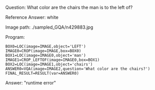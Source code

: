 Question: What color are the chairs the man is to the left of?

Reference Answer: white

Image path: ./sampled_GQA/n429883.jpg

Program:

```
BOX0=LOC(image=IMAGE,object='LEFT')
IMAGE0=CROP(image=IMAGE,box=BOX0)
BOX1=LOC(image=IMAGE0,object='man')
IMAGE1=CROP_LEFTOF(image=IMAGE0,box=BOX1)
BOX2=LOC(image=IMAGE1,object='chairs')
ANSWER0=VQA(image=IMAGE2,question='What color are the chairs?')
FINAL_RESULT=RESULT(var=ANSWER0)
```
Answer: "runtime error"

